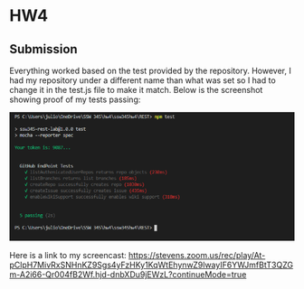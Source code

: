 # HW4

## Submission
Everything worked based on the test provided by the repository. However, I had my repository under a different name than what was set so I had to change it in the test.js file to make it match. Below is the screenshot showing proof of my tests passing:

![screenshot](\screenshot_proof.PNG)

Here is a link to my screencast: https://stevens.zoom.us/rec/play/At-pClpH7MivRxSNHnKZ9Sgs4yFzHKy1KqWtEhynwZ9lwayIF6YWJmfBtT3QZGm-A2i66-Qr004fB2Wf.hjd-dnbXDu9jEWzL?continueMode=true

